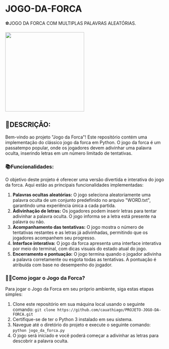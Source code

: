 # JOGO-DA-FORCA
⚽JOGO DA FORCA COM MULTIPLAS PALAVRAS ALEATÓRIAS.

<img src="https://play-lh.googleusercontent.com/qrKYuxSOYxw02klFzCTnmo-iZfiLW8GBT0SrT_8fywUgQzfhO7ZdeCuXu4LqeMeZae-c=s256-rw" align="center" width="250"> <br>

## 🤖DESCRIÇÃO:
Bem-vindo ao projeto "Jogo da Forca"! Este repositório contém uma implementação do clássico jogo da forca em Python. O jogo da forca é um passatempo popular, onde os jogadores devem adivinhar uma palavra oculta, inserindo letras em um número limitado de tentativas.

### 📚Funcionalidades:
O objetivo deste projeto é oferecer uma versão divertida e interativa do jogo da forca. Aqui estão as principais funcionalidades implementadas:
1. **Palavras ocultas aleatórias:** O jogo seleciona aleatoriamente uma palavra oculta de um conjunto predefinido no arquivo "WORD.txt", garantindo uma experiência única a cada partida.
2. **Adivinhação de letras:** Os jogadores podem inserir letras para tentar adivinhar a palavra oculta. O jogo informa se a letra está presente na palavra ou não.
3. **Acompanhamento das tentativas:** O jogo mostra o número de tentativas restantes e as letras já adivinhadas, permitindo que os jogadores acompanhem seu progresso.
4. **Interface interativa:** O jogo da forca apresenta uma interface interativa por meio do terminal, com dicas visuais do estado atual do jogo.
5. **Encerramento e pontuação:** O jogo termina quando o jogador adivinha a palavra corretamente ou esgota todas as tentativas. A pontuação é atribuída com base no desempenho do jogador.

### 🤷‍♂️Como jogar o Jogo da Forca?
Para jogar o Jogo da Forca em seu próprio ambiente, siga estas etapas simples:
1. Clone este repositório em sua máquina local usando o seguinte comando: `git clone https://github.com/cauathiago/PROJETO-JOGO-DA-FORCA.git`
2. Certifique-se de ter o Python 3 instalado em seu sistema.
3. Navegue até o diretório do projeto e execute o seguinte comando: `python jogo_da_forca.py`
4. O jogo será iniciado e você poderá começar a adivinhar as letras para descobrir a palavra oculta.